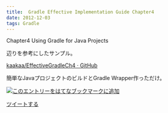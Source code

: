 ```yaml
---
title:  Gradle Effective Implementation Guide Chapter4
date: 2012-12-03
tags: Gradle
---
```

Chapter4 Using Gradle for Java Projects

辺りを参考にしたサンプル。

[kaakaa/EffectiveGradleCh4 ·
GitHub](https://github.com/kaakaa/EffectiveGradleCh4)

簡単なJavaプロジェクトのビルドとGradle Wrapper作っただけ。

[![このエントリーをはてなブックマークに追加](http://b.st-hatena.com/images/entry-button/button-only.gif)](http://b.hatena.ne.jp/entry/http://d.hatena.ne.jp "このエントリーをはてなブックマークに追加")

[ツイートする](http://twitter.com/share)
